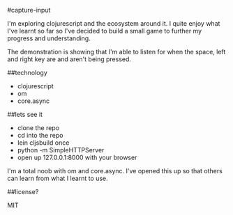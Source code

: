 #capture-input

I'm exploring clojurescript and the ecosystem around it. I quite enjoy what I've learnt so far so I've decided to build a small game to further my progress and understanding.

The demonstration is showing that I'm able to listen for when the space, left and right key are and aren't being pressed.

##technology

- clojurescript
- om
- core.async


##lets see it

- clone the repo
- cd into the repo
- lein cljsbuild once
- python -m SimpleHTTPServer
- open up 127.0.0.1:8000 with your browser


I'm a total noob with om and core.async. I've opened this up so that others can learn from what I learnt to use.

##license?

MIT

